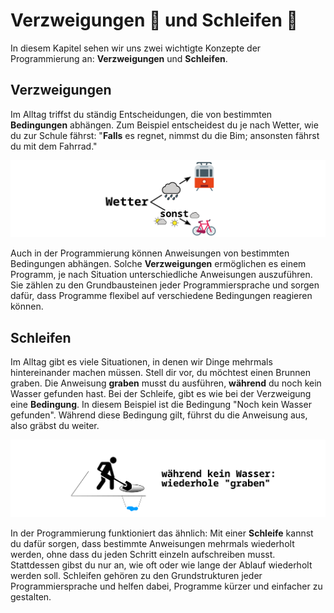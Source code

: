 # Verzweigungen 🌱 und Schleifen 🔁

In diesem Kapitel sehen wir uns zwei wichtigte Konzepte
der Programmierung an: **Verzweigungen** und **Schleifen**.

## Verzweigungen

Im Alltag triffst du ständig Entscheidungen, die von bestimmten **Bedingungen** abhängen. Zum Beispiel entscheidest du je nach Wetter, wie du zur Schule fährst: "**Falls** es regnet, nimmst du die Bim; ansonsten fährst du mit dem Fahrrad."

![Verzweigung Wetter](./images/verzweigung.png)

Auch in der Programmierung können Anweisungen von bestimmten Bedingungen abhängen.
Solche **Verzweigungen** ermöglichen es einem Programm, je nach Situation unterschiedliche Anweisungen auszuführen. Sie zählen zu den Grundbausteinen jeder Programmiersprache und sorgen dafür, dass Programme flexibel auf verschiedene Bedingungen reagieren können.


## Schleifen

Im Alltag gibt es viele Situationen, in denen wir Dinge mehrmals hintereinander machen müssen.
Stell dir vor, du möchtest einen Brunnen graben.
Die Anweisung **graben** musst du ausführen, **während** du noch kein Wasser gefunden hast.
Bei der Schleife, gibt es wie bei der Verzweigung eine **Bedingung**.
In diesem Beispiel ist die Bedingung "Noch kein Wasser gefunden".
Während diese Bedingung gilt, führst du die Anweisung aus, also gräbst du weiter.

![Loop Brunnen](./images/loop.png)

In der Programmierung funktioniert das ähnlich: Mit einer **Schleife** kannst du dafür sorgen, dass bestimmte Anweisungen mehrmals wiederholt werden,
ohne dass du jeden Schritt einzeln aufschreiben musst.
Stattdessen gibst du nur an, wie oft oder wie lange der Ablauf wiederholt werden soll.
Schleifen gehören zu den Grundstrukturen jeder Programmiersprache und helfen dabei, Programme kürzer und einfacher zu gestalten.


